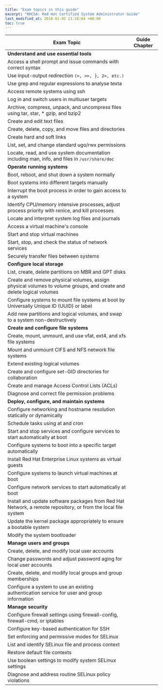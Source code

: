 ```yaml
---
title: "Exam topics in this guide"
excerpt: "RHCSA: Red Hat Certified System Administrator Guide"
last_modified_at: 2018-01-02 21:28:04 +00:00
toc: true
---
```


Exam Topic                             | Guide Chapter
---------------------------------------|----------------------------------------
**Understand and use essential tools** |
Access a shell prompt and issue commands with correct syntax |
Use input-output redirection `(>, >>, ├, 2>, etc.)` |
Use grep and regular expressions to analyse texta |
Access remote systems using ssh        |
Log in and switch users in multiuser targets |
Archive, compress, unpack, and uncompress files using tar, star, * gzip, and bzip2 |
Create and edit text files             |
Create, delete, copy, and move files and directories |
Create hard and soft links             |
List, set, and change standard ugo/rwx permissions |
Locate, read, and use system documentation including man, info, and files in `/usr/share/doc` |
**Operate running systems** |
Boot, reboot, and shut down a system normally |
Boot systems into different targets manually |
Interrupt the boot process in order to gain access to a system |
Identify CPU/memory intensive processes, adjust process priority with renice, and kill processes |
Locate and interpret system log files and journals |
Access a virtual machine's console |
Start and stop virtual machines |
Start, stop, and check the status of network services |
Securely transfer files between systems |
**Configure local storage** |
List, create, delete partitions on MBR and GPT disks |
Create and remove physical volumes, assign physical volumes to volume groups, and create and delete logical volumes |
Configure systems to mount file systems at boot by Universally Unique ID (UUID) or label |
Add new partitions and logical volumes, and swap to a system non-destructively |
**Create and configure file systems** |
Create, mount, unmount, and use vfat, ext4, and xfs file systems |
Mount and unmount CIFS and NFS network file systems |
Extend existing logical volumes |
Create and configure set-GID directories for collaboration |
Create and manage Access Control Lists (ACLs) |
Diagnose and correct file permission problems |
**Deploy, configure, and maintain systems** |
Configure networking and hostname resolution statically or dynamically |
Schedule tasks using at and cron |
Start and stop services and configure services to start automatically at boot |
Configure systems to boot into a specific target automatically |
Install Red Hat Enterprise Linux systems as virtual guests |
Configure systems to launch virtual machines at boot |
Configure network services to start automatically at boot |
Install and update software packages from Red Hat Network, a remote repository, or from the local file system |
Update the kernel package appropriately to ensure a bootable system |
Modify the system bootloader          |
**Manage users and groups**           |
Create, delete, and modify local user accounts |
Change passwords and adjust password aging for local user accounts |
Create, delete, and modify local groups and group memberships |
Configure a system to use an existing authentication service for user and group information |
**Manage security**                   |
Configure firewall settings using firewall-config, firewall-cmd, or iptables |
Configure key-based authentication for SSH |
Set enforcing and permissive modes for SELinux |
List and identify SELinux file and process context |
Restore default file contexts         |
Use boolean settings to modify system SELinux settings |
Diagnose and address routine SELinux policy violations |
